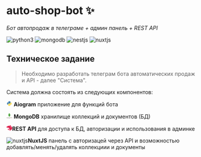 # auto-shop-bot ✨ 
_Бот автопродаж в телеграме + админ панель + REST API_

![python3](https://img.shields.io/badge/Python-14354C?style=for-the-badge&logo=python&logoColor=white)
![mongodb](https://img.shields.io/badge/MongoDB-4EA94B?style=for-the-badge&logo=mongodb&logoColor=white)
![nestjs](https://img.shields.io/badge/nestjs-E0234E?style=for-the-badge&logo=nestjs&logoColor=white)
![nuxtjs](https://img.shields.io/badge/nuxt.js-00DC82?style=for-the-badge&logo=nuxtdotjs&logoColor=white)


## Техническое задание
> 
> Необходимо разработать телеграм бота автоматических продаж и API - далее "Система".

Система должна состоять из следующих компонентов:

<img src="https://raw.githubusercontent.com/devicons/devicon/master/icons/python/python-original.svg" alt="python" width="15" height="15"/> **Aiogram** приложение для функций бота

<img src="https://raw.githubusercontent.com/devicons/devicon/master/icons/mongodb/mongodb-original-wordmark.svg" alt="mongodb" width="15" height="15"/> **MongoDB** хранилище коллекций и документов (БД) 

<img src="https://raw.githubusercontent.com/devicons/devicon/master/icons/nestjs/nestjs-plain.svg" alt="nestjs" width="15" height="15"/>**REST API** для доступа к БД, авторизации и использования в админке 

<img src="https://www.vectorlogo.zone/logos/nuxtjs/nuxtjs-icon.svg" alt="nuxtjs" width="15" height="15"/>**NuxtJS** панель с авторизацей через API и возможностью добавлять/менять/удалять коллекциии и документы 







